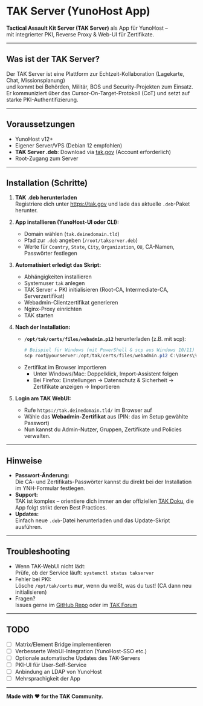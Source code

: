 # TAK Server (YunoHost App)

**Tactical Assault Kit Server (TAK Server)** als App für YunoHost –  
mit integrierter PKI, Reverse Proxy & Web-UI für Zertifikate.

---

## Was ist der TAK Server?

Der TAK Server ist eine Plattform zur Echtzeit-Kollaboration (Lagekarte, Chat, Missionsplanung)  
und kommt bei Behörden, Militär, BOS und Security-Projekten zum Einsatz.  
Er kommuniziert über das Cursor-On-Target-Protokoll (CoT) und setzt auf starke PKI-Authentifizierung.

---

## Voraussetzungen

- YunoHost v12+
- Eigener Server/VPS (Debian 12 empfohlen)
- **TAK Server .deb**: Download via [tak.gov](https://tak.gov) (Account erforderlich)
- Root-Zugang zum Server

---

## Installation (Schritte)

1. **TAK .deb herunterladen**  
   Registriere dich unter https://tak.gov und lade das aktuelle `.deb`-Paket herunter.

2. **App installieren (YunoHost-UI oder CLI):**  
   - Domain wählen (`tak.deinedomain.tld`)
   - Pfad zur `.deb` angeben (`/root/takserver.deb`)
   - Werte für `Country`, `State`, `City`, `Organization`, `OU`, CA-Namen, Passwörter festlegen

3. **Automatisiert erledigt das Skript:**  
   - Abhängigkeiten installieren
   - Systemuser `tak` anlegen
   - TAK Server + PKI initialisieren (Root-CA, Intermediate-CA, Serverzertifikat)
   - Webadmin-Clientzertifikat generieren
   - Nginx-Proxy einrichten
   - TAK starten

4. **Nach der Installation:**
   - **`/opt/tak/certs/files/webadmin.p12`** herunterladen (z.B. mit scp):
     ```powershell
     # Beispiel für Windows (mit PowerShell & scp aus Windows 10/11)
     scp root@yourserver:/opt/tak/certs/files/webadmin.p12 C:\Users\%USERNAME%\Downloads\
     ```
   - Zertifikat im Browser importieren  
     - Unter Windows/Mac: Doppelklick, Import-Assistent folgen
     - Bei Firefox: Einstellungen → Datenschutz & Sicherheit → Zertifikate anzeigen → Importieren

5. **Login am TAK WebUI:**  
   - Rufe `https://tak.deinedomain.tld/` im Browser auf
   - Wähle das **Webadmin-Zertifikat** aus (PIN: das im Setup gewählte Passwort)
   - Nun kannst du Admin-Nutzer, Gruppen, Zertifikate und Policies verwalten.

---

## Hinweise

- **Passwort-Änderung:**  
  Die CA- und Zertifikats-Passwörter kannst du direkt bei der Installation im YNH-Formular festlegen.
- **Support:**  
  TAK ist komplex – orientiere dich immer an der offiziellen [TAK Doku](https://tak.gov), die App folgt strikt deren Best Practices.
- **Updates:**  
  Einfach neue `.deb`-Datei herunterladen und das Update-Skript ausführen.

---

## Troubleshooting

- Wenn TAK-WebUI nicht lädt:  
  Prüfe, ob der Service läuft: `systemctl status takserver`
- Fehler bei PKI:  
  Lösche `/opt/tak/certs` **nur**, wenn du weißt, was du tust! (CA dann neu initialisieren)
- Fragen?  
  Issues gerne im [GitHub Repo](https://github.com/GUMMIIII/takserver_ynh) oder im [TAK Forum](https://github.com/deptofdefense/AndroidTacticalAssaultKit-CIV/issues)

---

## TODO

- [ ] Matrix/Element Bridge implementieren  
- [ ] Verbesserte WebUI-Integration (YunoHost-SSO etc.)
- [ ] Optionale automatische Updates des TAK-Servers
- [ ] PKI-UI für User-Self-Service
- [ ] Anbindung an LDAP von YunoHost
- [ ] Mehrsprachigkeit der App

---

**Made with ❤️ for the TAK Community.**
